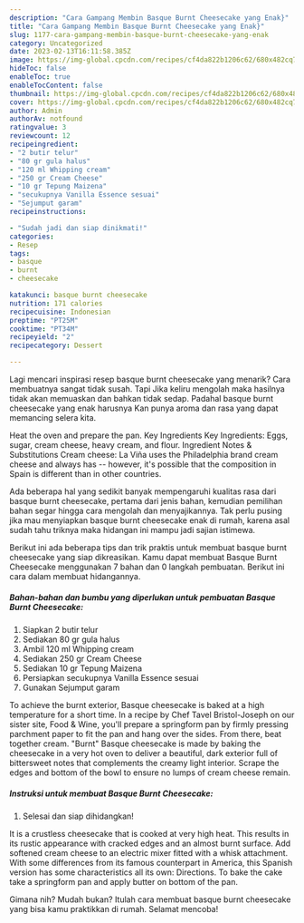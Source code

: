 ```yaml
---
description: "Cara Gampang Membin Basque Burnt Cheesecake yang Enak}"
title: "Cara Gampang Membin Basque Burnt Cheesecake yang Enak}"
slug: 1177-cara-gampang-membin-basque-burnt-cheesecake-yang-enak
category: Uncategorized
date: 2023-02-13T16:11:58.385Z
image: https://img-global.cpcdn.com/recipes/cf4da822b1206c62/680x482cq70/basque-burnt-cheesecake-foto-resep-utama.jpg
hideToc: false
enableToc: true
enableTocContent: false
thumbnail: https://img-global.cpcdn.com/recipes/cf4da822b1206c62/680x482cq70/basque-burnt-cheesecake-foto-resep-utama.jpg
cover: https://img-global.cpcdn.com/recipes/cf4da822b1206c62/680x482cq70/basque-burnt-cheesecake-foto-resep-utama.jpg
author: Admin
authorAv: notfound
ratingvalue: 3
reviewcount: 12
recipeingredient:
- "2 butir telur"
- "80 gr gula halus"
- "120 ml Whipping cream"
- "250 gr Cream Cheese"
- "10 gr Tepung Maizena"
- "secukupnya Vanilla Essence sesuai"
- "Sejumput garam"
recipeinstructions:

- "Sudah jadi dan siap dinikmati!"
categories:
- Resep
tags:
- basque
- burnt
- cheesecake

katakunci: basque burnt cheesecake 
nutrition: 171 calories
recipecuisine: Indonesian
preptime: "PT25M"
cooktime: "PT34M"
recipeyield: "2"
recipecategory: Dessert

---
```



Lagi mencari inspirasi resep basque burnt cheesecake yang menarik? Cara membuatnya sangat tidak susah. Tapi Jika keliru mengolah maka hasilnya tidak akan memuaskan dan bahkan tidak sedap. Padahal basque burnt cheesecake yang enak harusnya Kan punya aroma dan rasa yang dapat memancing selera kita.


Heat the oven and prepare the pan. Key Ingredients Key Ingredients: Eggs, sugar, cream cheese, heavy cream, and flour. Ingredient Notes &amp; Substitutions Cream cheese: La Viña uses the Philadelphia brand cream cheese and always has -- however, it&#39;s possible that the composition in Spain is different than in other countries.

Ada beberapa hal yang sedikit banyak mempengaruhi kualitas rasa dari basque burnt cheesecake, pertama dari jenis bahan, kemudian pemilihan bahan segar hingga cara mengolah dan menyajikannya. Tak perlu pusing jika mau menyiapkan basque burnt cheesecake enak di rumah, karena asal sudah tahu triknya maka hidangan ini mampu jadi sajian istimewa.


Berikut ini ada beberapa tips dan trik praktis untuk membuat basque burnt cheesecake yang siap dikreasikan. Kamu dapat membuat Basque Burnt Cheesecake menggunakan 7 bahan dan 0 langkah pembuatan. Berikut ini cara dalam membuat hidangannya.

<!--inarticleads1-->

##### Bahan-bahan dan bumbu yang diperlukan untuk pembuatan Basque Burnt Cheesecake:

1. Siapkan 2 butir telur
1. Sediakan 80 gr gula halus
1. Ambil 120 ml Whipping cream
1. Sediakan 250 gr Cream Cheese
1. Sediakan 10 gr Tepung Maizena
1. Persiapkan secukupnya Vanilla Essence sesuai
1. Gunakan Sejumput garam


To achieve the burnt exterior, Basque cheesecake is baked at a high temperature for a short time. In a recipe by Chef Tavel Bristol-Joseph on our sister site, Food &amp; Wine, you&#39;ll prepare a springform pan by firmly pressing parchment paper to fit the pan and hang over the sides. From there, beat together cream. &#34;Burnt&#34; Basque cheesecake is made by baking the cheesecake in a very hot oven to deliver a beautiful, dark exterior full of bittersweet notes that complements the creamy light interior. Scrape the edges and bottom of the bowl to ensure no lumps of cream cheese remain. 

<!--inarticleads2-->

##### Instruksi untuk membuat Basque Burnt Cheesecake:


1. Selesai dan siap dihidangkan!

It is a crustless cheesecake that is cooked at very high heat. This results in its rustic appearance with cracked edges and an almost burnt surface. Add softened cream cheese to an electric mixer fitted with a whisk attachment. With some differences from its famous counterpart in America, this Spanish version has some characteristics all its own: Directions. To bake the cake take a springform pan and apply butter on bottom of the pan. 

Gimana nih? Mudah bukan? Itulah cara membuat basque burnt cheesecake yang bisa kamu praktikkan di rumah. Selamat mencoba!
